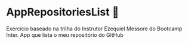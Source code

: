 # AppRepositoriesList :tada: 
Exercício baseado na trilha do Instrutor Ezequiel Messore do Bootcamp Inter. App que lista o meu repositório do GitHub

